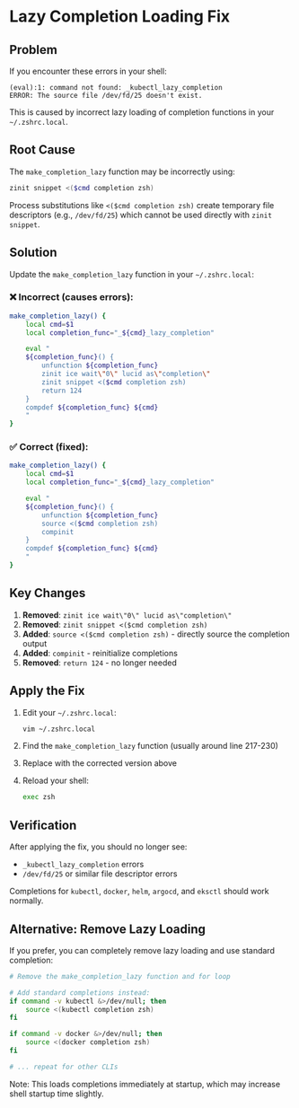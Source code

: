 # Lazy Completion Loading Fix

## Problem

If you encounter these errors in your shell:

```
(eval):1: command not found: _kubectl_lazy_completion
ERROR: The source file /dev/fd/25 doesn't exist.
```

This is caused by incorrect lazy loading of completion functions in your `~/.zshrc.local`.

## Root Cause

The `make_completion_lazy` function may be incorrectly using:

```zsh
zinit snippet <($cmd completion zsh)
```

Process substitutions like `<($cmd completion zsh)` create temporary file descriptors (e.g., `/dev/fd/25`) which cannot be used directly with `zinit snippet`.

## Solution

Update the `make_completion_lazy` function in your `~/.zshrc.local`:

### ❌ Incorrect (causes errors):

```zsh
make_completion_lazy() {
    local cmd=$1
    local completion_func="_${cmd}_lazy_completion"

    eval "
    ${completion_func}() {
        unfunction ${completion_func}
        zinit ice wait\"0\" lucid as\"completion\"
        zinit snippet <($cmd completion zsh)
        return 124
    }
    compdef ${completion_func} ${cmd}
    "
}
```

### ✅ Correct (fixed):

```zsh
make_completion_lazy() {
    local cmd=$1
    local completion_func="_${cmd}_lazy_completion"

    eval "
    ${completion_func}() {
        unfunction ${completion_func}
        source <($cmd completion zsh)
        compinit
    }
    compdef ${completion_func} ${cmd}
    "
}
```

## Key Changes

1. **Removed**: `zinit ice wait\"0\" lucid as\"completion\"`
2. **Removed**: `zinit snippet <($cmd completion zsh)`
3. **Added**: `source <($cmd completion zsh)` - directly source the completion output
4. **Added**: `compinit` - reinitialize completions
5. **Removed**: `return 124` - no longer needed

## Apply the Fix

1. Edit your `~/.zshrc.local`:
   ```bash
   vim ~/.zshrc.local
   ```

2. Find the `make_completion_lazy` function (usually around line 217-230)

3. Replace with the corrected version above

4. Reload your shell:
   ```bash
   exec zsh
   ```

## Verification

After applying the fix, you should no longer see:
- `_kubectl_lazy_completion` errors
- `/dev/fd/25` or similar file descriptor errors

Completions for `kubectl`, `docker`, `helm`, `argocd`, and `eksctl` should work normally.

## Alternative: Remove Lazy Loading

If you prefer, you can completely remove lazy loading and use standard completion:

```zsh
# Remove the make_completion_lazy function and for loop

# Add standard completions instead:
if command -v kubectl &>/dev/null; then
    source <(kubectl completion zsh)
fi

if command -v docker &>/dev/null; then
    source <(docker completion zsh)
fi

# ... repeat for other CLIs
```

Note: This loads completions immediately at startup, which may increase shell startup time slightly.
